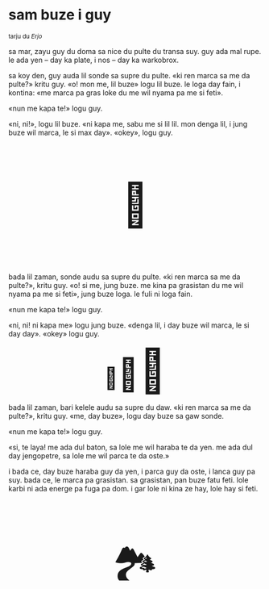 # sam buze i guy

<small>tarju du _Erjo_</small>


sa mar, zayu guy du doma sa nice du pulte du transa suy.
guy ada mal rupe. le ada yen – day ka plate, i nos – day ka warkobrox.

sa koy den, guy auda lil sonde sa supre du pulte.
«ki ren marca sa me da pulte?» kritu guy.
«o! mon me, lil buze» logu lil buze.
le loga day fain, i kontina:
«me marca pa gras loke du me wil nyama pa me si feti».

«nun me kapa te!» logu guy.

«ni, ni!», logu lil buze.
«ni kapa me, sabu me si lil lil. mon denga lil, i jung buze wil marca, le si max day».
«okey», logu guy.

<p style="font-size:6em;text-align:center;">👺</p>

bada lil zaman, sonde audu sa supre du pulte.
«ki ren marca sa me da pulte?», kritu guy.
«o! si me, jung buze. me kina pa grasistan du me wil nyama pa me si feti», jung buze loga.
le fuli ni loga fain.

«nun me kapa te!» logu guy.

«ni, ni! ni kapa me» logu jung buze.
«denga lil, i day buze wil marca, le si day day».
«okey» logu guy.

<p style="text-align:center;"><span style="font-size:3em;">🐐</span><span style="font-size:4.5em;">🐐</span><span style="font-size:6em;">🐐</span></p>

bada lil zaman, bari kelele audu sa supre du daw.
«ki ren marca sa me da pulte?», kritu guy.
«me, day buze», logu day buze sa gaw sonde.

«nun me kapa te!» logu guy.

«si, te laya! me ada dul baton, sa lole me wil haraba te da yen.
me ada dul day jengopetre, sa lole me wil parca te da oste.»

i bada ce, day buze haraba guy da yen, i parca guy da oste, i lanca guy pa suy.
bada ce, le marca pa grasistan.
sa grasistan, pan buze fatu feti. lole karbi ni ada energe pa fuga pa dom.
i gar lole ni kina ze hay, lole hay si feti.

<p style="font-size:6em;text-align:center;">🏞️</p>

